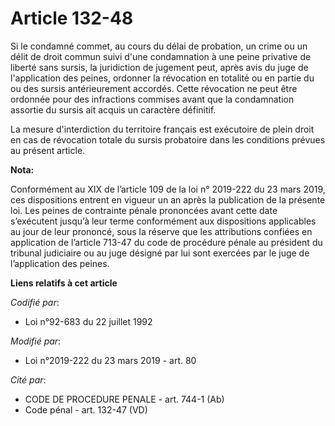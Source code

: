 # Article 132-48

Si le condamné commet, au cours du délai de probation, un crime ou un délit de droit commun suivi d'une condamnation à une
peine privative de liberté sans sursis, la juridiction de jugement peut, après avis du juge de l'application des peines,
ordonner la révocation en totalité ou en partie du ou des sursis antérieurement accordés. Cette révocation ne peut être
ordonnée pour des infractions commises avant que la condamnation assortie du sursis ait acquis un caractère définitif.

La mesure d'interdiction du territoire français est exécutoire de plein droit en cas de révocation totale du sursis
probatoire dans les conditions prévues au présent article.

**Nota:**

Conformément au XIX de l’article 109 de la loi n° 2019-222 du 23 mars 2019, ces dispositions entrent en vigueur un an après
la publication de la présente loi. Les peines de contrainte pénale prononcées avant cette date s’exécutent jusqu’à leur terme
conformément aux dispositions applicables au jour de leur prononcé, sous la réserve que les attributions confiées en
application de l’article 713-47 du code de procédure pénale au président du tribunal judiciaire ou au juge désigné par lui
sont exercées par le juge de l’application des peines.

**Liens relatifs à cet article**

_Codifié par_:

  - Loi n°92-683 du 22 juillet 1992

_Modifié par_:

  - Loi n°2019-222 du 23 mars 2019 - art. 80

_Cité par_:

  - CODE DE PROCEDURE PENALE - art. 744-1 (Ab)
  - Code pénal - art. 132-47 (VD)
